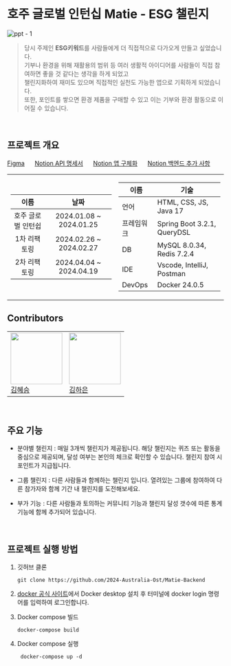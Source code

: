 # 호주 글로벌 인턴십 Matie - ESG 챌린지

  ![ppt - 1](https://github.com/hyeseung12/Matie-Backend/assets/121646949/16612360-7e5b-43bc-8a59-6b2770d6316f)

> 당시 주제인 **ESG키워드**를 사람들에게 더 직접적으로 다가오게 만들고 싶었습니다. <br>
 기부나 환경을 위해 재활용의 범위 등 여러 생활적 아이디어를 사람들이 직접 참여하면 좋을 것 같다는 생각을 하게 되었고 <br>
 챌린지화하여 재미도 있으며 직접적인 실천도 가능한 앱으로 기획하게 되었습니다. <br>
 또한, 포인트를 쌓으면 환경 제품을 구매할 수 있고 이는 기부와 환경 활동으로 이어질 수 있습니다.<br>

<br>

## 프로젝트 개요

[Figma](https://www.figma.com/file/Ae0WTZwG3DCwzDGkPZBMfM/MELPOLY-ESG-app-MATIE?type=design&node-id=309%3A1064&mode=design&t=H52zHqcnKB5zKjFd-1) &nbsp;&nbsp;&nbsp;&nbsp;
[Notion API 명세서](https://pastoral-grip-d4d.notion.site/API-Docs-4f8c0eae5a5f4d9cb0d03e40b3ccfbdc?pvs=4) &nbsp;&nbsp;&nbsp;&nbsp; 
[Notion 앱 구체화](https://pastoral-grip-d4d.notion.site/Matie-8de8c517fbcb41e09ed302dd96905f76?pvs=4) &nbsp;&nbsp;&nbsp;&nbsp;
[Notion 백엔드 추가 사항](https://pastoral-grip-d4d.notion.site/da151cfda515402988275381549eebcf?pvs=4)

<table>
<tr>
  <td>
      
  | 이름 | 날짜 |
  | :---: | :---: |
  | 호주 글로벌 인턴쉽 | 2024.01.08 ~ 2024.01.25 |
  | 1차 리팩토링 | 2024.02.26 ~ 2024.02.27 |
  | 2차 리팩토링 | 2024.04.04 ~ 2024.04.19 | 
  </td>
  <td> 
    
  | 이름 | 기술 |
  | -- | -- |
  | 언어 | HTML, CSS, JS, Java 17 |
  | 프레임워크 | Spring Boot 3.2.1, QueryDSL |
  | DB | MySQL 8.0.34, Redis 7.2.4 |
  | IDE | Vscode, IntelliJ, Postman |
  | DevOps | Docker 24.0.5 |
  
  </td>
</tr>
</table>

## Contributors

<table>
  <tr>
   <td><img src="https://github.com/hyeseung12.png" width="120px"/><br/><a href="https://github.com/hyeseung12">김혜승</a></td>
   <td><img src="https://github.com/rlagkdms.png" width="120px"/><br/><a href="https://github.com/rlagkdms">김하은</a></td>
  </tr>
</table>
<br>

## 주요 기능

- 분야별 챌린지 : 매일 3개씩 챌린지가 제공됩니다. 해당 챌린지는 퀴즈 또는 활동을 중심으로 제공되며, 달성 여부는 본인의 체크로 확인할 수 있습니다. 챌린지 참여 시 포인트가 지급됩니다.

- 그룹 챌린지 : 다른 사람들과 함께하는 챌린지 입니다. 열려있는 그룹에 참여하여 다른 참가자와 함께 기간 내 챌린지를 도전해보세요.

- 부가 기능 : 다른 사람들과 토의하는 커뮤니티 기능과 챌린지 달성 갯수에 따른 통계 기능에 함께 추가되어 있습니다.

<br>

## 프로젝트 실행 방법

1. 깃허브 클론

       git clone https://github.com/2024-Australia-Ost/Matie-Backend
   
2. [docker 공식 사이트](https://www.docker.com/products/docker-desktop/)에서 Docker desktop 설치 후 터미널에 docker login 명령어를 입력하여 로그인합니다.

4. Docker compose 빌드

       docker-compose build
   
5. Docker compose 실행

        docker-compose up -d
